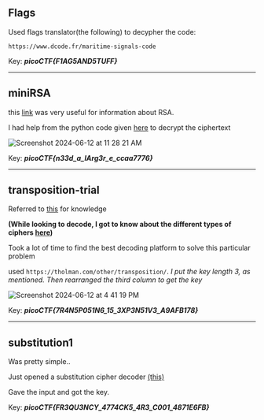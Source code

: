 ## Flags

Used flags translator(the following) to decypher the code:

`https://www.dcode.fr/maritime-signals-code`

Key: ***picoCTF{F1AG5AND5TUFF}***

 ---

 ## miniRSA

 this [link](https://en.wikipedia.org/wiki/RSA_(cryptosystem)) was very useful for information about RSA.

 I had help from the python code given [here](https://l34rn-p14y.blogspot.com/2014/03/inctf-2014-crypto-200.html) to decrypt the ciphertext

 
![Screenshot 2024-06-12 at 11 28 21 AM](https://github.com/ArnDev7/Cryptography-MIST/assets/148140634/8a7052f3-c667-4e37-be74-259c72264027)

Key: ***picoCTF{n33d_a_lArg3r_e_ccaa7776}***

---

## transposition-trial

Referred to [this](https://www.youtube.com/watch?v=sHsnH1u03e4) for knowledge

**(While looking to decode, I got to know about the different types of ciphers [here](https://www.boxentriq.com/code-breaking/cipher-identifier#unknown-format))**

Took a lot of time to find the best decoding platform to solve this particular problem

used `https://tholman.com/other/transposition/`. *I put the key length 3, as mentioned. Then rearranged the third column to get the key*

![Screenshot 2024-06-12 at 4 41 19 PM](https://github.com/ArnDev7/Cryptography-MIST/assets/148140634/5ad0f986-31a8-4c0a-aeac-ba4ffabf52ab)

Key: ***picoCTF{7R4N5P051N6_15_3XP3N51V3_A9AFB178}***

---

## substitution1

Was pretty simple..

Just opened a substitution cipher decoder [(this)](https://www.dcode.fr/monoalphabetic-substitution)

Gave the input and got the key.

Key: ***picoCTF{FR3QU3NCY_4774CK5_4R3_C001_4871E6FB}***

